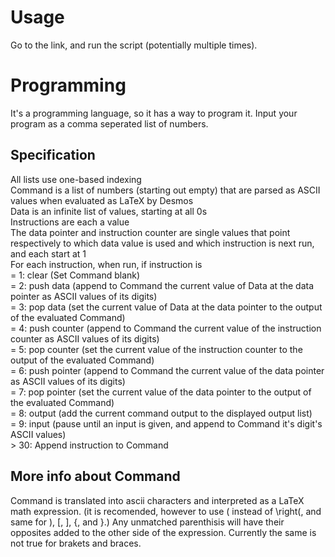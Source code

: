 # Usage
Go to the link, and run the script (potentially multiple times).
# Programming
It's a programming language, so it has a way to program it. Input your program as a comma seperated list of numbers.
## Specification
All lists use one-based indexing  
Command is a list of numbers (starting out empty) that are parsed as ASCII values when evaluated as LaTeX by Desmos  
Data is an infinite list of values, starting at all 0s  
Instructions are each a value  
The data pointer and instruction counter are single values that point respectively to which data value is used and which instruction is next run, and each start at 1  
For each instruction, when run, if instruction is  
= 1: clear (Set Command blank)  
= 2: push data (append to Command the current value of Data at the data pointer as ASCII values of its digits)  
= 3: pop data (set the current value of Data at the data pointer to the output of the evaluated Command)  
= 4: push counter (append to Command the current value of the instruction counter as ASCII values of its digits)  
= 5: pop counter (set the current value of the instruction counter to the output of the evaluated Command)  
= 6: push pointer (append to Command the current value of the data pointer as ASCII values of its digits)  
= 7: pop pointer (set the current value of the data pointer to the output of the evaluated Command)  
= 8: output (add the current command output to the displayed output list)  
= 9: input (pause until an input is given, and append to Command it's digit's ASCII values)  
\> 30: Append instruction to Command  
## More info about Command
Command is translated into ascii characters and interpreted as a LaTeX math expression. (it is recomended, however to use ( instead of \right(, and same for ), [, ], {, and }.)
Any unmatched parenthisis will have their opposites added to the other side of the expression. Currently the same is not true for brakets and braces.
